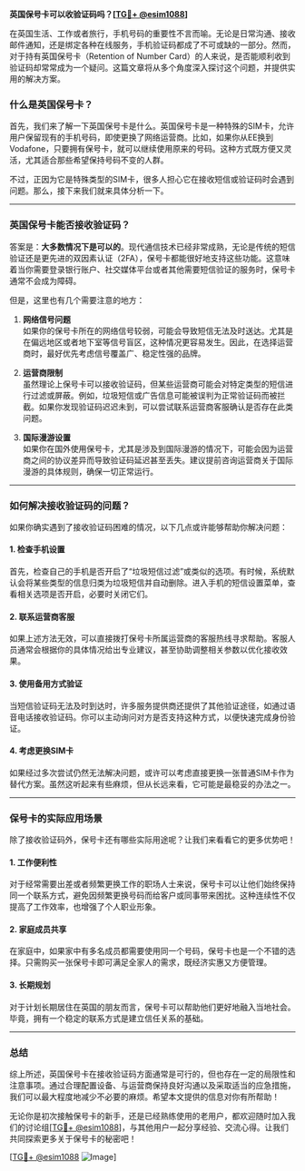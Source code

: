 **英国保号卡可以收验证码吗？[[TG💪+ @esim1088](https://t.me/s/esim1088)]**

在英国生活、工作或者旅行，手机号码的重要性不言而喻。无论是日常沟通、接收邮件通知，还是绑定各种在线服务，手机验证码都成了不可或缺的一部分。然而，对于持有英国保号卡（Retention of Number Card）的人来说，是否能顺利收到验证码却常常成为一个疑问。这篇文章将从多个角度深入探讨这个问题，并提供实用的解决方案。

### 什么是英国保号卡？

首先，我们来了解一下英国保号卡是什么。英国保号卡是一种特殊的SIM卡，允许用户保留现有的手机号码，即使更换了网络运营商。比如，如果你从EE换到Vodafone，只要拥有保号卡，就可以继续使用原来的号码。这种方式既方便又灵活，尤其适合那些希望保持号码不变的人群。

不过，正因为它是特殊类型的SIM卡，很多人担心它在接收短信或验证码时会遇到问题。那么，接下来我们就来具体分析一下。

---

### 英国保号卡能否接收验证码？

答案是：**大多数情况下是可以的**。现代通信技术已经非常成熟，无论是传统的短信验证还是更先进的双因素认证（2FA），保号卡都能很好地支持这些功能。这意味着当你需要登录银行账户、社交媒体平台或者其他需要短信验证的服务时，保号卡通常不会成为障碍。

但是，这里也有几个需要注意的地方：

1. **网络信号问题**  
   如果你的保号卡所在的网络信号较弱，可能会导致短信无法及时送达。尤其是在偏远地区或者地下室等信号盲区，这种情况更容易发生。因此，在选择运营商时，最好优先考虑信号覆盖广、稳定性强的品牌。

2. **运营商限制**  
   虽然理论上保号卡可以接收验证码，但某些运营商可能会对特定类型的短信进行过滤或屏蔽。例如，垃圾短信或广告信息可能被误判为正常验证码而被拦截。如果你发现验证码迟迟未到，可以尝试联系运营商客服确认是否存在此类问题。

3. **国际漫游设置**  
   如果你在国外使用保号卡，尤其是涉及到国际漫游的情况下，可能会因为运营商之间的协议差异而导致验证码延迟甚至丢失。建议提前咨询运营商关于国际漫游的具体规则，确保一切正常运行。

---

### 如何解决接收验证码的问题？

如果你确实遇到了接收验证码困难的情况，以下几点或许能够帮助你解决问题：

#### 1. 检查手机设置
首先，检查自己的手机是否开启了“垃圾短信过滤”或类似的选项。有时候，系统默认会将某些类型的信息归类为垃圾短信并自动删除。进入手机的短信设置菜单，查看相关选项是否开启，必要时关闭它们。

#### 2. 联系运营商客服
如果上述方法无效，可以直接拨打保号卡所属运营商的客服热线寻求帮助。客服人员通常会根据你的具体情况给出专业建议，甚至协助调整相关参数以优化接收效果。

#### 3. 使用备用方式验证
当短信验证码无法及时到达时，许多服务提供商还提供了其他验证途径，如通过语音电话接收验证码。你可以主动询问对方是否支持这种方式，以便快速完成身份验证。

#### 4. 考虑更换SIM卡
如果经过多次尝试仍然无法解决问题，或许可以考虑直接更换一张普通SIM卡作为替代方案。虽然这听起来有些麻烦，但从长远来看，它可能是最稳妥的办法之一。

---

### 保号卡的实际应用场景

除了接收验证码外，保号卡还有哪些实际用途呢？让我们来看看它的更多优势吧！

#### 1. 工作便利性
对于经常需要出差或者频繁更换工作的职场人士来说，保号卡可以让他们始终保持同一个联系方式，避免因频繁更换号码而给客户或同事带来困扰。这种连续性不仅提高了工作效率，也增强了个人职业形象。

#### 2. 家庭成员共享
在家庭中，如果家中有多名成员都需要使用同一个号码，保号卡也是一个不错的选择。只需购买一张保号卡即可满足全家人的需求，既经济实惠又方便管理。

#### 3. 长期规划
对于计划长期居住在英国的朋友而言，保号卡可以帮助他们更好地融入当地社会。毕竟，拥有一个稳定的联系方式是建立信任关系的基础。

---

### 总结

综上所述，英国保号卡在接收验证码方面通常是可行的，但也存在一定的局限性和注意事项。通过合理配置设备、与运营商保持良好沟通以及采取适当的应急措施，我们可以最大程度地减少不必要的麻烦。希望本文提供的信息对你有所帮助！

无论你是初次接触保号卡的新手，还是已经熟练使用的老用户，都欢迎随时加入我们的讨论组[[TG💪+ @esim1088](https://t.me/s/esim1088)]，与其他用户一起分享经验、交流心得。让我们共同探索更多关于保号卡的秘密吧！

[[TG💪+ @esim1088](https://t.me/s/esim1088) ![Image](https://i.postimg.cc/4NQfJmqS/Snipaste-2025-05-13-00-14-12.png)]